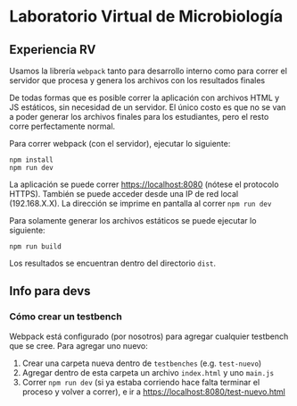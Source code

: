 # Laboratorio Virtual de Microbiología

## Experiencia RV

Usamos la librería `webpack` tanto para desarrollo interno como para correr el servidor que procesa y genera los archivos con los resultados finales

De todas formas que es posible correr la aplicación con archivos HTML y JS estáticos, sin necesidad de un servidor. El único costo es que no se van a poder generar los archivos finales para los estudiantes, pero el resto corre perfectamente normal.

Para correr webpack (con el servidor), ejecutar lo siguiente:

```
npm install
npm run dev
```

La aplicación se puede correr [https://localhost:8080]() (nótese el protocolo HTTPS). También se puede acceder desde una IP de red local (192.168.X.X). La dirección se imprime en pantalla al correr `npm run dev`

Para solamente generar los archivos estáticos se puede ejecutar lo siguiente:

```
npm run build
```

Los resultados se encuentran dentro del directorio `dist`.

## Info para devs

### Cómo crear un testbench

Webpack está configurado (por nosotros) para agregar cualquier testbench que se cree. Para agregar uno nuevo:

1. Crear una carpeta nueva dentro de `testbenches` (e.g. `test-nuevo`)
2. Agregar dentro de esta carpeta un archivo `index.html` y uno `main.js`
3. Correr `npm run dev` (si ya estaba corriendo hace falta terminar el proceso y volver a correr), e ir a [https://localhost:8080/test-nuevo.html]()
